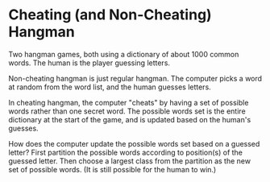 Cheating (and Non-Cheating) Hangman
===================

Two hangman games, both using a dictionary of about 1000 common words. The human is the player guessing letters.

Non-cheating hangman is just regular hangman. The computer picks a word at random from the word list, and the human guesses letters.

In cheating hangman, the computer "cheats" by having a set of possible words rather than one secret word. The possible words set is the entire dictionary at the start of the game, and is updated based on the human's guesses.

How does the computer update the possible words set based on a guessed letter? First partition the possible words according to position(s) of the guessed letter. Then choose a largest class from the partition as the new set of possible words. (It is still possible for the human to win.)
